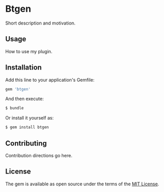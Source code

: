 # Btgen
Short description and motivation.

## Usage
How to use my plugin.

## Installation
Add this line to your application's Gemfile:

```ruby
gem 'btgen'
```

And then execute:
```bash
$ bundle
```

Or install it yourself as:
```bash
$ gem install btgen
```

## Contributing
Contribution directions go here.

## License
The gem is available as open source under the terms of the [MIT License](http://opensource.org/licenses/MIT).

